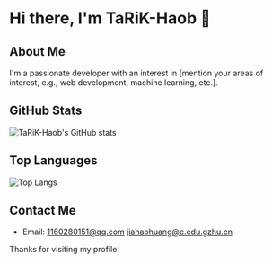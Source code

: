 <!--
**TaRiK-Haob/TaRiK-Haob** is a ✨ _special_ ✨ repository because its `README.md` (this file) appears on your GitHub profile.

Here are some ideas to get you started:

- 🔭 I’m currently working on ...
- 🌱 I’m currently learning ...
- 👯 I’m looking to collaborate on ...
- 🤔 I’m looking for help with ...
- 💬 Ask me about ...
- 📫 How to reach me: ...
- 😄 Pronouns: ...
- ⚡ Fun fact: ...
-->
# Hi there, I'm TaRiK-Haob 👋

## About Me
I'm a passionate developer with an interest in [mention your areas of interest, e.g., web development, machine learning, etc.].

## GitHub Stats
![TaRiK-Haob's GitHub stats](https://github-readme-stats.vercel.app/api?username=TaRiK-Haob&show_icons=true&theme=radical)

## Top Languages
![Top Langs](https://github-readme-stats.vercel.app/api/top-langs/?username=TaRiK-Haob&layout=compact&theme=radical)

## Contact Me
- Email: [1160280151@qq.com](mailto:1160280151@qq.com) [jiahaohuang@e.edu.gzhu.cn](mailto:jiahaohuang@e.edu.gzhu.cn)
<!--
## Projects
Here are some of my projects:


## Skills
- Skill 1
- Skill 2
- Skill 3
-->
Thanks for visiting my profile!
